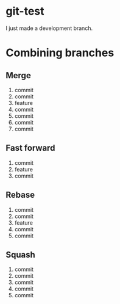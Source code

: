 # git-test

I just made a development branch.

# Combining branches

## Merge

1. commit
2. commit
3. feature
4. commit
5. commit
6. commit
7. commit

## Fast forward

1. commit
2. feature
3. commit

## Rebase

1. commit
2. commit
3. feature
4. commit
5. commit

## Squash

1. commit
2. commit
3. commit
4. commit
5. commit
